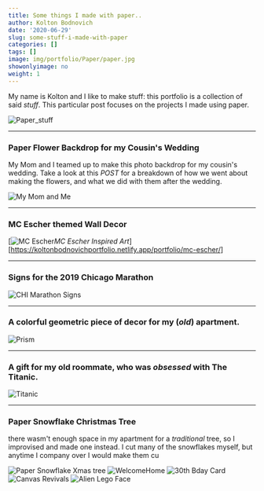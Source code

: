 ```yaml
---
title: Some things I made with paper..
author: Kolton Bodnovich
date: '2020-06-29'
slug: some-stuff-i-made-with-paper
categories: []
tags: []
image: img/portfolio/Paper/paper.jpg
showonlyimage: no
weight: 1
---
```




<!--more-->

My name is Kolton and I like to make stuff: this portfolio is a collection of said *stuff*. This particular post focuses on the projects I made using paper. 

![Paper_stuff](/portfolio/2020-06-29-some-stuff-i-made-with-paper_files/paper.jpg)


******

### Paper Flower Backdrop for my Cousin's Wedding

My Mom and I teamed up to make this photo backdrop for my cousin's wedding. Take a look at this *POST* for a breakdown of how we went about making the flowers, and what we did with them after the wedding.  

![My Mom and Me ](/portfolio/Paper_files/me.jpg)

******

### MC Escher themed Wall Decor 

[![MC Escher](/portfolio/Paper_files/escher.jpg)*MC Escher Inspired Art*][https://koltonbodnovichportfolio.netlify.app/portfolio/mc-escher/]

******

### Signs for the 2019 Chicago Marathon 

![CHI Marathon Signs](/portfolio/Paper_files/chicago.jpg)

******

### A colorful geometric piece of decor for my (*old*) apartment. 

![Prism](/portfolio/Paper_files/prism.jpg)

******

### A gift for my old roommate, who was *obsessed* with The Titanic. 

![Titanic](/portfolio/Paper_files/titanic.jpg)

******

### Paper Snowflake Christmas Tree

there wasm't enough space in my apartment for a *traditional* tree, so I improvised and made one instead. I cut many of the snowflakes myself, but anytime I company over I would make them cu
 
![Paper Snowflake Xmas tree](/portfolio/Paper_files/snowflakes.gif)
![WelcomeHome](/portfolio/Paper_files/welcome.jpg)
![30th Bday Card](/portfolio/Paper_files/thirty.jpg)
![Canvas Revivals](/portfolio/Paper_files/canvas.jpg)
![Alien Lego Face](/portfolio/Paper_files/alienrobot.png)


